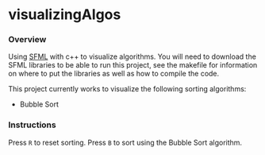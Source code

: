 # visualizingAlgos
### Overview
Using [SFML](https://www.sfml-dev.org/download.php) with c++ to visualize algorithms. You will need to download the SFML libraries to be able to run this project, see the makefile for information on where to put the libraries as well as how to compile the code. 

This project currently works to visualize the following sorting algorithms:
* Bubble Sort 

### Instructions
Press `R` to reset sorting.
Press `B` to sort using the Bubble Sort algorithm.
